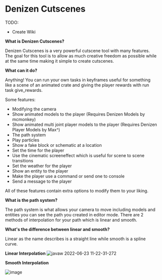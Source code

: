 # Denizen Cutscenes


TODO:
- Create Wiki

**What is Denizen Cutscenes?**

Denizen Cutscenes is a very powerful cutscene tool with many features. The goal for this tool is to allow as much creative freedom as possible while at the same time making it simple to create cutscenes.

**What can it do?**

Anything! You can run your own tasks in keyframes useful for something like a scene of an animated crate and giving the player rewards with run task give_rewards.

Some features:
- Modifying the camera
- Show animated models to the player (Requires Denizen Models by mcmonkey)
- Show animated multi joint player models to the player (Requires Denizen Player Models by Max^)
- The path system
- Play particles
- Show a fake block or schematic at a location
- Set the time for the player
- Use the cinematic screeneffect which is useful for scene to scene transitions
- Set the weather for the player
- Show an entity to the player
- Make the player use a command or send one to console
- Send a message to the player

All of these features contain extra options to modify them to your liking.

**What is the path system?**

The path system is what allows your camera to move including models and entities you can see the path you created in editor mode.
There are 2 methods of interpolation for your path which is linear and smooth.

**What's the difference between linear and smooth?**

Linear as the name describes is a straight line while smooth is a spline curve.

**Linear Interpolation**
![javaw 2022-06-23 11-22-31-272](https://user-images.githubusercontent.com/97306922/175368251-5b9535ba-570a-41ef-9e6f-81ab3fb76967.jpg)


**Smooth Interpolation**

![image](https://user-images.githubusercontent.com/97306922/175367677-dbd03efb-7b43-46e8-8c4d-8640e3a2cb24.png)
